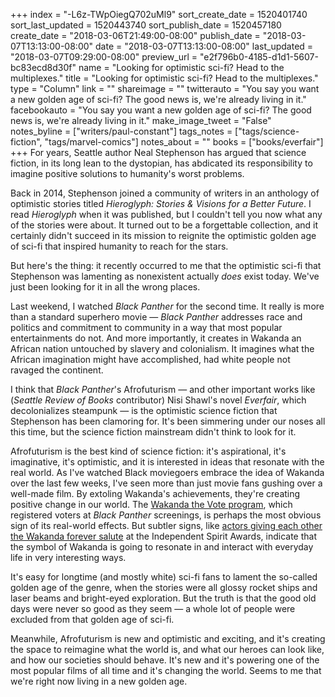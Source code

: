 +++
index = "-L6z-TWpOiegQ702uMl9"
sort_create_date = 1520401740
sort_last_updated = 1520443740
sort_publish_date = 1520457180
create_date = "2018-03-06T21:49:00-08:00"
publish_date = "2018-03-07T13:13:00-08:00"
date = "2018-03-07T13:13:00-08:00"
last_updated = "2018-03-07T09:29:00-08:00"
preview_url = "e2f796b0-4185-d1d1-5607-bc83ecd8d30f"
name = "Looking for optimistic sci-fi? Head to the multiplexes."
title = "Looking for optimistic sci-fi? Head to the multiplexes."
type = "Column"
link = ""
shareimage = ""
twitterauto = "You say you want a new golden age of sci-fi? The good news is, we're already living in it."
facebookauto = "You say you want a new golden age of sci-fi? The good news is, we're already living in it."
make_image_tweet = "False"
notes_byline = ["writers/paul-constant"]
tags_notes = ["tags/science-fiction", "tags/marvel-comics"]
notes_about = ""
books = ["books/everfair"]
+++
For years, Seattle author Neal Stephenson has argued that science fiction, in its long lean to the dystopian, has abdicated its responsibility to imagine positive solutions to humanity's worst problems. 

Back in 2014, Stephenson joined a community of writers in an anthology of optimistic stories titled *Hieroglyph: Stories & Visions for a Better Future*. I read *Hieroglyph* when it was published, but I couldn't tell you now what any of the stories were about. It turned out to be a forgettable collection, and it certainly didn't succeed in its mission to reignite the optimistic golden age of sci-fi that inspired humanity to reach for the stars.

But here's the thing: it recently occurred to me that the optimistic sci-fi that Stephenson was lamenting as nonexistent actually *does* exist today. We've just been looking for it in all the wrong places. 

Last weekend, I watched *Black Panther* for the second time. It really is more than a standard superhero movie — *Black Panther* addresses race and politics and commitment to community in a way that most popular entertainments do not. And more importantly, it creates in Wakanda an African nation untouched by slavery and colonialism. It imagines what the African imagination might have accomplished, had white people not ravaged the continent.

I think that *Black Panther*'s Afrofuturism — and other important works like (*Seattle Review of Books* contributor) Nisi Shawl's novel *Everfair*, which decolonializes steampunk — is the optimistic science fiction that Stephenson has been clamoring for. It's been simmering under our noses all this time, but the science fiction mainstream didn't think to look for it.

Afrofuturism is the best kind of science fiction: it's aspirational, it's imaginative, it's optimistic, and it is interested in ideas that resonate with the real world. As I've watched Black moviegoers embrace the idea of Wakanda over the last few weeks, I've seen more than just movie fans gushing over a well-made film. By extoling Wakanda's achievements, they're creating positive change in our world. The [Wakanda the Vote program](https://www.vox.com/policy-and-politics/2018/2/21/17033644/black-panther-screenings-voter-registration-wakanda-the-vote), which registered voters at *Black Panther* screenings, is perhaps the most obvious sign of its real-world effects. But subtler signs, like [actors giving each other the Wakanda forever salute](http://www.mtv.com/news/3067701/wakanda-forever-salute-form-right-over-left/) at the Independent Spirit Awards, indicate that the symbol of Wakanda is going to resonate in and interact with everyday life in very interesting ways.

It's easy for longtime (and mostly white) sci-fi fans to lament the so-called golden age of the genre, when the stories were all glossy rocket ships and laser beams and bright-eyed exploration. But the truth is that the good old days were never so good as they seem — a whole lot of people were excluded from that golden age of sci-fi.

Meanwhile, Afrofuturism is new and optimistic and exciting, and it's creating the space to reimagine what the world is, and what our heroes can look like, and how our societies should behave. It's new and it's powering one of the most popular films of all time and it's changing the world. Seems to me that we're right now living in a new golden age.